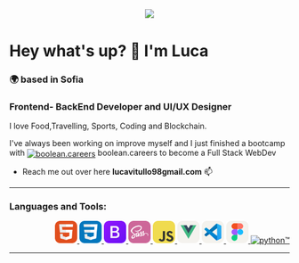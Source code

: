 
<div id="header" align="center">
  <img src="https://media.giphy.com/media/M9gbBd9nbDrOTu1Mqx/giphy.gif" width="100"/>
</div>

# Hey what's up? 👋 I'm Luca

<h3>🌍 based in Sofia </h3>
<h3>Frontend- BackEnd Developer and UI/UX Designer</h3>
<p>I love Food,Travelling, Sports, Coding and Blockchain.</p>

<p>I've always been working on improve myself and I just finished a bootcamp with <a href="https://boolean.careers/" target="blank"><img align="center" src="https://boolean.careers/favicon/favicon.ico" alt="boolean.careers" height="30" width="30" /></a> boolean.careers to become a Full Stack WebDev</p>

- Reach me out over here **lucavitullo98gmail.com** 📫
<hr>

<h3 align="left">Languages and Tools:</h3>

<p align="right"> 
  <a href="https://www.w3.org/html/" target="_blank" rel="noreferrer"> <img src="https://github.com/tandpfun/skill-icons/raw/main/icons/HTML.svg" alt="html5" width="40" height="40"/> </a>  
  <a href="https://www.w3schools.com/css/" target="_blank" rel="noreferrer"> <img src="https://raw.githubusercontent.com/tandpfun/skill-icons/9e1ef972c8bb947e24b388a82b6a78243f6f9149/icons/CSS.svg" alt="css3" width="40" height="40"/> </a>  
  <a href="https://getbootstrap.com" target="_blank" rel="noreferrer"> <img src="https://github.com/tandpfun/skill-icons/raw/main/icons/Bootstrap.svg" alt="bootstrap" width="40" height="40"/> </a> 
  <a href="https://sass-lang.com" target="_blank" rel="noreferrer"> <img src="https://github.com/tandpfun/skill-icons/raw/main/icons/Sass.svg" alt="sass" width="40" height="40"/> </a> 
  <a href="https://developer.mozilla.org/en-US/docs/Web/JavaScript" target="_blank" rel="noreferrer"> <img src="https://github.com/tandpfun/skill-icons/raw/main/icons/JavaScript.svg" alt="javascript" width="40" height="40"/> </a> 
  <a href="https://vuejs.org/" target="_blank" rel="noreferrer"> <img src="https://github.com/tandpfun/skill-icons/raw/main/icons/VueJS-Light.svg" alt="vuejs" width="40" height="40"/> </a> 
  <a href="https://code.visualstudio.com/" target="_blank" rel="noreferrer"> <img src="https://github.com/tandpfun/skill-icons/raw/main/icons/VSCode-Light.svg" alt="vscode" width="40" height="40"/> </a> 
  <a href="https://www.figma.com" target="_blank" rel="noreferrer"> <img src="https://github.com/tandpfun/skill-icons/raw/main/icons/Figma-Light.svg" alt="photoshop" width="40" height="40"/> </a>
  <a href="https://www.python.org" target="_blank" rel="noreferrer"> <img class="python-logo" src="https://www.python.org/static/img/python-logo@2x.png" alt="python™" width="290" height="82"> </a>
  
</p>
<hr>


          
